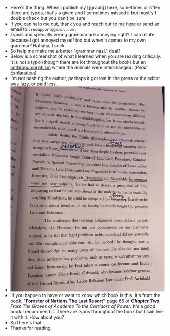 - Here's the thing. When I publish my [[graph]] here, sometimes or often there are typos, that's a given and I sometimes missed it but mostly I double check but you can't be sure.
- If you can help me out, thank you and [reach out to me here](((de1311b9-7141-4a55-950c-2ffe17d350c0))) or send an email to `cresupport@gmail.com.`
- Typos and specially wrong grammar are annoying right? I can relate because I got annoyed myself too but when it comes to my own grammar? Hahaha, I suck.
- So help me make me a better "grammar nazi," deal?
- Below is a screenshot of what I learned when you are reading critically. It is not a typo (though there are lot throughout the book) but an [anthropomorphism](https://www.collinsdictionary.com/us/dictionary/english/anthropomorphism) where the animals were interchanged. (*Read* [Explanation](https://en.wikipedia.org/wiki/The_Hedgehog_and_the_Fox))
- I'm not bashing the author, perhaps it got lost in the press or the editor was lazy, or paid less.
- ![IMG_4871.jpg](../assets/IMG_4871_1666777702220_0.jpg)
- iIf you happen to have or want to know which book is this, it's from the book, "**Forester of Nations The Last Resort"** page 65 of ***Chapter Two**: From The Groves of Academe To the Corridors of Power*. It's a good book I recommend it. There are typos throughout the book but I can live it with it. How about you?
- So there's that.
- Thanks for reading.